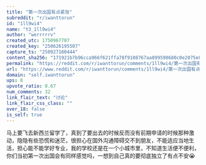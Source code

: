 ```yaml
---
title: "第一次出国有点紧张"
subreddit: "r/iwanttorun"
id: "1ll9wi4"
name: "t3_1ll9wi4"
author: "werrrrrv"
created_utc: 1750967707
created_key: "250626195507"
capture_ts: "250927160444"
content_sha256: "171921b7b96cca966f621ffa78f9108767aa899590680c0e2075e83023f5b400"
permalink: "https://reddit.com/r/iwanttorun/comments/1ll9wi4/第一次出国有点紧张/"
url: "https://www.reddit.com/r/iwanttorun/comments/1ll9wi4/第一次出国有点紧张/"
domain: "self.iwanttorun"
ups: 8
upvote_ratio: 0.67
num_comments: 32
link_flair_text: "讨论"
link_flair_css_class: ""
over_18: false
is_self: true
---
```


马上要飞去新西兰留学了，真到了要出去的时候反而没有前期申请的时候那种激动，隐隐有些恐慌和迷茫，很担心在国外沟通障碍交不到朋友，不能适应当地生活，担心能不能学好专业，我的学校还是在一个小城市里，不知道生活便不便利，你们当初第一次出国会有同样感觉吗，一想到自己真的要彻底独立了有点不安😭
